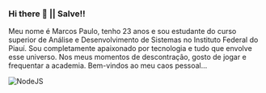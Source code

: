 ### Hi there 👋 || Salve!!
  Meu nome é Marcos Paulo, tenho 23 anos e sou estudante do curso superior de Análise e Desenvolvimento de Sistemas no Instituto Federal do Piauí. Sou completamente apaixonado por tecnologia e tudo que envolve esse universo. Nos meus momentos de descontração, gosto de jogar e frequentar a academia. Bem-vindos ao meu caos pessoal...

![NodeJS](https://img.shields.io/badge/node.js-6DA55F?style=for-the-badge&logo=node.js&logoColor=white)
<!--
**Marcos-P-Soares/Marcos-P-Soares** is a ✨ _special_ ✨ repository because its `README.md` (this file) appears on your GitHub profile.

Here are some ideas to get you started:

- 🔭 I’m currently working on ...
- 🌱 I’m currently learning ...
- 👯 I’m looking to collaborate on ...
- 🤔 I’m looking for help with ...
- 💬 Ask me about ...
- 📫 How to reach me: ...
- 😄 Pronouns: ...
- ⚡ Fun fact: ...
-->
